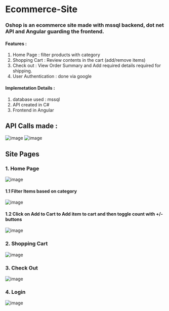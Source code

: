 # Ecommerce-Site

### Oshop is an ecommerce site made with mssql backend, dot net API and Angular guarding the frontend.

#### Features :
1. Home Page : filter products with category
2. Shopping Cart : Review contents in the cart (add/remove items)
3. Check out : View Order Summary and Add required details required for shipping.
4. User Authentication : done via google

#### Implemetation Details :
1. database used : mssql
2. API created in C#
3. Frontend in Angular

## API Calls made : 
![image](https://user-images.githubusercontent.com/50147978/115827920-9c223000-a42a-11eb-8052-4f053eb9fe82.png)
![image](https://user-images.githubusercontent.com/50147978/115827941-a2b0a780-a42a-11eb-9b6a-a2f2fab6df8d.png)


## Site Pages
### 1. Home Page
![image](https://user-images.githubusercontent.com/50147978/115827712-4f3e5980-a42a-11eb-8e5c-23f709a7e12f.png)

#### 1.1 Filter Items based on category
![image](https://user-images.githubusercontent.com/50147978/115827749-5b2a1b80-a42a-11eb-98b6-41d698b553ae.png)

#### 1.2 Click on Add to Cart to Add item to cart and then toggle count with +/- buttons
![image](https://user-images.githubusercontent.com/50147978/115827775-641aed00-a42a-11eb-84c5-46cfc61ca8eb.png)

### 2. Shopping Cart
![image](https://user-images.githubusercontent.com/50147978/115827789-6a10ce00-a42a-11eb-92a8-1dbf2e433166.png)

### 3. Check Out
![image](https://user-images.githubusercontent.com/50147978/115827803-6da45500-a42a-11eb-9ce3-2015c80dfe82.png)

### 4. Login
![image](https://user-images.githubusercontent.com/50147978/115827815-73019f80-a42a-11eb-8bd1-a4f1d5e047ea.png)

